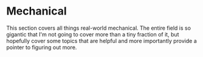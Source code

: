 # Mechanical

This section covers all things real-world mechanical. The entire field is so
gigantic that I'm not going to cover more than a tiny fraction of it, but
hopefully cover some topics that are helpful and more importantly provide a
pointer to figuring out more.
